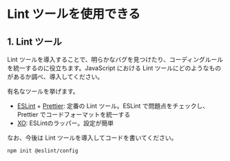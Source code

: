 # Lint ツールを使用できる

## 1. Lint ツール

Lint ツールを導入することで、明らかなバグを見つけたり、コーディングルールを統一するのに役立ちます。JavaScript における Lint ツールにどのようなものがあるか調べ、導入してください。

有名なツールを挙げます。

- [ESLint](https://eslint.org/) + [Prettier](https://prettier.io/): 定番の Lint ツール。ESLint で問題点をチェックし、Prettier でコードフォーマットを統一する
- [XO](https://github.com/xojs/xo): ESLintのラッパー。設定が簡単

なお、今後は Lint ツールを導入してコードを書いてください。

```sh
npm init @eslint/config
```

